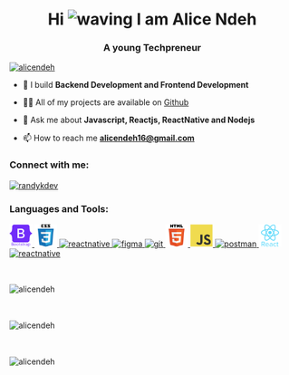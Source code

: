<h1 align="center">Hi  <img width="30" src="https://user-images.githubusercontent.com/1303154/88677602-1635ba80-d120-11ea-84d8-d263ba5fc3c0.gif" alt="waving" /> I am Alice Ndeh</h1>
<h3 align="center">A young Techpreneur </h3>

<p align="left"> <a href="https://twitter.com/NdehAlice" target="blank"><img src="https://img.shields.io/twitter/follow/alicendeh?logo=twitter&style=for-the-badge" alt="alicendeh" /></a> </p>

- 🌱 I build **Backend Development and Frontend Development**

- 👨‍💻 All of my projects are available on [Github](https://github.com/alicendeh?tab=repositories)

- 💬 Ask me about **Javascript, Reactjs, ReactNative and Nodejs**

- 📫 How to reach me **alicendeh16@gmail.com**

<h3 align="left">Connect with me:</h3>
<p align="left">

<a href="https://twitter.com/NdehAlice" target="_blank"><img align="center" src="https://raw.githubusercontent.com/rahuldkjain/github-profile-readme-generator/master/src/images/icons/Social/twitter.svg" alt="randykdev" height="30" width="40" /></a>
</p>

<h3 align="left">Languages and Tools:</h3>
<p align="left"> <a href="https://getbootstrap.com" target="_blank"> <img src="https://raw.githubusercontent.com/devicons/devicon/master/icons/bootstrap/bootstrap-plain-wordmark.svg" alt="bootstrap" width="40" height="40"/> </a>  <a href="https://www.w3schools.com/css/" target="_blank"> <img src="https://raw.githubusercontent.com/devicons/devicon/master/icons/css3/css3-original-wordmark.svg" alt="css3" width="40" height="40"/> </a>  <a href="https://www.typescriptlang.org/" target="_blank"> <img src="https://upload.wikimedia.org/wikipedia/commons/4/4c/Typescript_logo_2020.svg" alt="reactnative" width="40" height="40"/> </a>  <a href="https://www.figma.com/" target="_blank"> <img src="https://www.vectorlogo.zone/logos/figma/figma-icon.svg" alt="figma" width="40" height="40"/> </a>  </a> <a href="https://git-scm.com/" target="_blank"> <img src="https://www.vectorlogo.zone/logos/git-scm/git-scm-icon.svg" alt="git" width="40" height="40"/> </a> <a href="https://www.w3.org/html/" target="_blank"> <img src="https://raw.githubusercontent.com/devicons/devicon/master/icons/html5/html5-original-wordmark.svg" alt="html5" width="40" height="40"/> </a> <a href="https://developer.mozilla.org/en-US/docs/Web/JavaScript" target="_blank"> <img src="https://raw.githubusercontent.com/devicons/devicon/master/icons/javascript/javascript-original.svg" alt="javascript" width="40" height="40"/> </a>  <a href="https://postman.com" target="_blank"> <img src="https://www.vectorlogo.zone/logos/getpostman/getpostman-icon.svg" alt="postman" width="40" height="40"/> </a> <a href="https://reactjs.org/" target="_blank"> <img src="https://raw.githubusercontent.com/devicons/devicon/master/icons/react/react-original-wordmark.svg" alt="react" width="40" height="40"/> </a> <a href="https://reactnative.dev/" target="_blank"> <img src="https://reactnative.dev/img/header_logo.svg" alt="reactnative" width="40" height="40"/> </a> </p>

<br />

<p><img align="center" src="https://github-readme-stats.vercel.app/api/top-langs?username=alicendeh&show_icons=true&locale=en&layout=compact&langs_count=5&bg_color=151515&title_color=FB8C00&text_color=fff&icon_color=fff" alt="alicendeh" /></p>

<br />

<p><img align="center" src="https://github-readme-stats.vercel.app/api?username=alicendeh&show_icons=true&locale=en&bg_color=151515&title_color=FB8C00&text_color=fff&icon_color=fff" alt="alicendeh" /></p>

<br />

<p><img align="center" src="https://github-readme-streak-stats.herokuapp.com/?user=alicendeh&theme=dark" alt="alicendeh" /></p>
